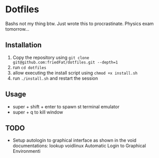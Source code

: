 # Dotfiles

Bashs not my thing btw. Just wrote this to procrastinate. Physics exam tomorrow...

## Installation
1. Copy the repository using `git clone git@github.com:friedFat/dotfiles.git --depth=1`
2. run `cd dotfiles`
3. allow executing the install script using `chmod +x install.sh`
4. run `./install.sh` and restart the session

## Usage
- super + shift + enter to spawn st terminal emulator
- super + q to kill window

## TODO
- Setup autologin to graphical interface as shown in the void documentations: lookup voidlinux Automatic Login to Graphical Environmenti
